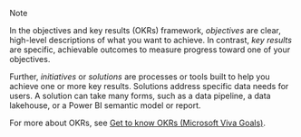 > [!NOTE]
> In the objectives and key results (OKRs) framework, _objectives_ are clear, high-level descriptions of what you want to achieve. In contrast, _key results_ are specific, achievable outcomes to measure progress toward one of your objectives.
>
> Further, _initiatives_ or _solutions_ are processes or tools built to help you achieve one or more key results. Solutions address specific data needs for users. A solution can take many forms, such as a data pipeline, a data lakehouse, or a Power BI semantic model or report.
>
> For more about OKRs, see [Get to know OKRs (Microsoft Viva Goals)](/viva/goals/get-to-know-okrs.md).
